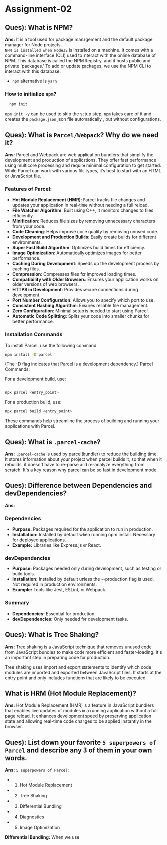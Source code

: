 # Assignment-02

## Ques): What is NPM?
**Ans:** It is a tool used for package management and the default package manager for Node projects. <br/>
`NPM is installed when NodeJS` is installed on a machine. It comes with a command-line interface (CLI) used to interact with the online database of NPM. This database is called the NPM Registry, and it hosts public and private 'packages.' To add or update packages, we use the NPM CLI to interact with this database. 
- `npm` alternative is `yarn`

### How to initialize `npm`?
```sh
  npm init
```
`npm init -y` can be used to skip the setup step, `npm` takes care of it and creates the `package.json` json file automatically , but without configurations.

## Ques): What is `Parcel/Webpack`? Why do we need it?
**Ans:** Parcel and Webpack are web application bundlers that simplify the development and production of applications. They offer fast performance using multicore processing and require minimal configuration to get started. While Parcel can work with various file types, it’s best to start with an HTML or JavaScript file.
### Features of Parcel:
- **Hot Module Replacement (HMR)**: Parcel tracks file changes and updates your application in real-time without needing a full reload.
- **File Watcher Algorithm**: Built using C++, it monitors changes to files efficiently.
- **Minification**: Reduces file sizes by removing unnecessary characters from your code.
- **Code Cleaning**: Helps improve code quality by removing unused code.
- **Development and Production Builds**: Easily create builds for different environments.
- **Super Fast Build Algorithm**: Optimizes build times for efficiency.
- **Image Optimization**: Automatically optimizes images for better performance.
- **Caching During Development**: Speeds up the development process by caching files.
- **Compression**: Compresses files for improved loading times.
- **Compatibility with Older Browsers**: Ensures your application works on older versions of web browsers.
- **HTTPS in Development**: Provides secure connections during development.
- **Port Number Configuration**: Allows you to specify which port to use.
- **Consistent Hashing Algorithm**: Ensures reliable file management.
- **Zero Configuration**: Minimal setup is needed to start using Parcel.
- **Automatic Code Splitting**: Splits your code into smaller chunks for better performance.

### Installation Commands
To install Parcel, use the following command:

```bash
npm install -D parcel
```
(The -D flag indicates that Parcel is a development dependency.)
Parcel Commands:

For a development build, use:

```bash

npx parcel <entry_point>
```

For a production build, use:

```bash
npx parcel build <entry_point>
```
These commands help streamline the process of building and running your applications with Parcel.


## Ques):  What is `.parcel-cache`?
**Ans:** `.parcel-cache` is used by parcel(bundler) to reduce the building time.<br/>
It stores information about your project when parcel builds it, so that when it rebuilds, it doesn't have to re-parse and re-analyze everything from scratch. It's a key reason why parcel can be so fast in development mode.


## Ques):  Difference between Dependencies and devDependencies?
**Ans:**

### Dependencies

- **Purpose:** Packages required for the application to run in production.
- **Installation:** Installed by default when running npm install. Necessary for deployed applications.
- **Example:** Libraries like Express.js or React.

### devDependencies

- **Purpose:** Packages needed only during development, such as testing or build tools.
- **Installation:** Installed by default unless the --production flag is used. Not required in production environments.
- **Example:** Tools like Jest, ESLint, or Webpack.

### Summary

- **Dependencies:** Essential for production.
- **devDependencies:** Only needed for development tasks.

## Ques):  What is Tree Shaking?
**Ans:** Tree shaking is a JavaScript technique that removes unused code from JavaScript bundles to make code more efficient and faster-loading. It's an important step in preparing code for production. 

Tree shaking uses import and export statements to identify which code modules are imported and exported between JavaScript files. It starts at the entry point and only includes functions that are likely to be executed

## What is HRM (Hot Module Replacement)?
**Ans:** Hot Module Replacement (HMR) is a feature in JavaScript bundlers that enables live updates of modules in a running application without a full page reload. It enhances development speed by preserving application state and allowing real-time code changes to be applied instantly in the browser.

## Ques): List down your favorite `5 superpowers of Parcel` and describe any 3 of them in your own words.
**Ans:** `5 superpowers of Parcel`:

- 1. Hot Module Replacement
- 2. Tree Shaking
- 3. Differential Bundling
- 4. Diagnostics
- 5. Image Optimization

**Differential Bundling:** When we use <script type="module"> parcel automatically generates nomodule fallback for old browsers as well, depending on your browser target. 
This results in much smaller bundles for a majority of users in modern browsers, while still supporting older browsers as well!
**Diagnostics:** If you make any error in your code, then parcel displays beautiful diagnostics in the terminal and browser as well. Displays in which line error occured and how to fix them.
**Image Optimization:** Parcel supports resizing, converting, and optimizing images! Just pass query parameters for the format and size you need when referencing the image file in your HTML, CSS, JavaScript, etc.
You can even request multiple sizes or formats of the same source image for different devices or browsers!

## Ques): What is `.gitignore`? What should we `add and not add` into it?
**Ans:** The `.gitignore file` is a text file that tells `Git` which files or folders to `ignore` in a project during `commit to the repository`.<br/>
The types of files you should consider adding to a .gitignore file are any files that do not need to get committed. for example, For security, the security key files and API keys should get added to the gitignore.<br/>
`package.json` and `package-lock.json` should `not add` into your `.gitignore` file.<br/>

The entries in this file can also follow a matching pattern.
```
  * is used as a wildcard match
  / is used to ignore pathnames relative to the .gitignore file
  # is used to add comments to a .gitignore file
```

This is an example of what the .gitignore file could look like:
```
  # Ignore Mac system files
  .DS_store

   # Ignores the node_modules folder only at the root level
  node_modules/

  # Ignores any file or folder named node_modules anywhere in the repo     
  node_modules       

  # Ignore all text files
  *.txt

  # Ignore files related to API keys
  .env

  # Ignore SASS config files
  .sass-cache
```



## Ques): Difference between `package.json` and `package-lock.json`?
**Ans:**

| Feature               | `package.json`                               | `package-lock.json`                                    |
|-----------------------|----------------------------------------------|--------------------------------------------------------|
| **Purpose**           | Project metadata and high-level dependencies | Locks exact versions of all dependencies               |
| **Version Control**   | Stores version ranges                        | Stores exact versions                                  |
| **Created/Updated by**| Developers manually                          | Automatically by npm                                  |
| **Usage**             | Required to define a Node project            | Used for reproducible builds and dependency locking    |

**~** or **^** in `package.json` file :
These are used with the versions of the package installed.

For example  in `package.json` file:
```json
  "dependencies": {
      "react": "^18.2.0",
      "react-dom": "^18.2.0"
  }
```

* **~** : `Approximately equivalent to version`, will update you to all future patch versions, without incrementing the minor version.
* **^** : `Compatible with version`, will update you to all future minor/patch versions, without incrementing the major version.

> If none of them is present, that means only the version specified in `package.json` file is used in the development.

## Ques): Why should I not modify `package-lock.json`?
**Ans:** `package-lock.json` file contains the information about the dependencies and their versions used in the project. Deleting it would cause `dependencies issues` in the production environment. So don't modify it, It's being handled automatically by NPM.

## Ques): What is `node_modules` ? Is it a good idea to push that on git?
**Ans:** The `node_modules` folder contains all the installed dependencies (packages) required by a Node.js project.

**It’s not recommended** to push `node_modules` to Git because:

1. It’s large and can bloat the repository.
2. Dependencies can be recreated from `package.json` and `package-lock.json`, ensuring consistent installs without needing `node_modules`.

Instead, add `node_modules` to your `.gitignore` file to keep the repository clean and manageable.

## Ques): What is the `dist` folder?
**Ans:** The `/dist` folder contains the minimized version of the source code. The code present in the `/dist` folder is actually the code which is used on production web applications. Along with the minified code, the /dist folder also comprises of all the compiled modules that may or may not be used with other systems.


## Ques): What is `browserslist`?
**Ans:** `Browserslist` is a tool that allows specifying which browsers should be supported in your frontend app by specifying "queries" in a config file. It's used by frameworks/libraries such as React, Angular and Vue, but it's not limited to them.
